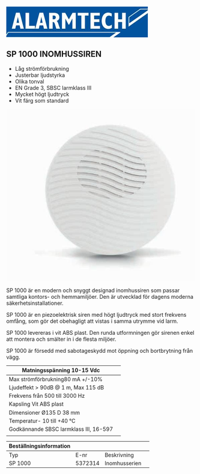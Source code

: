![](_page_0_Picture_1.jpeg)

## **SP 1000 INOMHUSSIREN**

- Låg strömförbrukning
- Justerbar ljudstyrka
- Olika tonval
- EN Grade 3, SBSC larmklass III
- Mycket högt ljudtryck
- Vit färg som standard

![](_page_0_Picture_9.jpeg)

SP 1000 är en modern och snyggt designad inomhussiren som passar samtliga kontors- och hemmamiljöer. Den är utvecklad för dagens moderna säkerhetsinstallationer.

SP 1000 är en piezoelektrisk siren med högt ljudtryck med stort frekvens omfång, som gör det obehagligt att vistas i samma utrymme vid larm.

SP 1000 levereras i vit ABS plast. Den runda utformningen gör sirenen enkel att montera och smälter in i de flesta miljöer.

SP 1000 är försedd med sabotageskydd mot öppning och bortbrytning från vägg.

| Matningsspänning  10-15 Vdc            |  |
|----------------------------------------|--|
| Max strömförbrukning80 mA +/-10%       |  |
| Ljudeffekt > 90dB @ 1 m, Max 115 dB    |  |
| Frekvens  från 500 till 3000 Hz        |  |
| Kapsling Vit ABS plast                 |  |
| Dimensioner Ø135 D 38 mm               |  |
| Temperatur- 10 till +40 °C             |  |
| Godkännande SBSC larmklass III, 16-597 |  |
|                                        |  |

| Beställningsinformation |         |               |  |
|-------------------------|---------|---------------|--|
| Typ                     | E-nr    | Beskrivning   |  |
| SP 1000                 | 5372314 | Inomhusserien |  |